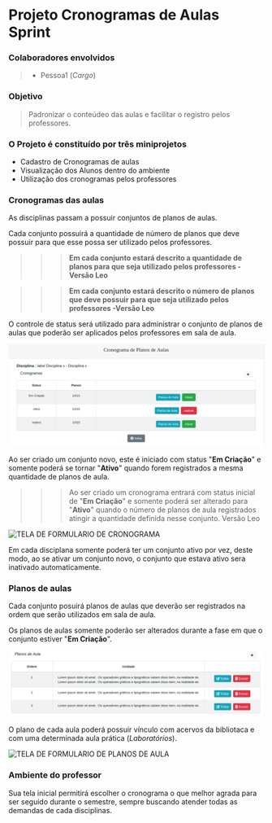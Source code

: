# Projeto Cronogramas de Aulas Sprint

### Colaboradores envolvidos

> + Pessoa1 (*Cargo*)

### Objetivo

>Padronizar o conteúdeo das aulas e facilitar o registro pelos professores.

### O Projeto é constituído por três miniprojetos

+ Cadastro de Cronogramas de aulas
+ Visualização dos Alunos dentro do ambiente
+ Utilização dos cronogramas pelos professores

### Cronogramas das aulas

As disciplinas passam a possuir conjuntos de planos de aulas.

Cada conjunto possuirá a quantidade de número de planos que deve possuir para que esse possa ser utilizado pelos professores.

>>>**Em cada conjunto estará descrito a quantidade de planos para que seja utilizado pelos professores -Versão Leo**

>>>**Em cada conjunto estará descrito o número de planos que deve possuir para que seja utilizado pelos professores -Versão Leo**

O controle de status será utilizado para administrar o conjunto de planos de aulas que poderão ser aplicados pelos professores em sala de aula.

![TELA DE GRID DE CRONOGRAMAS](Tela_Grid_Cronograma.png)

Ao ser criado um conjunto novo, este é iniciado com status "**Em Criação**" e somente poderá se tornar "**Ativo**" quando forem registrados a mesma quantidade de planos de aula.

>>>Ao ser criado um cronograma entrará com status inicial de "**Em Criação**" e somente poderá ser alterado para "**Ativo**" quando o número de planos de aula registrados atingir a quantidade definida nesse conjunto. Versão Leo

![TELA DE FORMULARIO DE CRONOGRAMA](Tela_Formulário_Cronograma.png)

Em cada disciplana somente poderá ter um conjunto ativo por vez, deste modo, ao se ativar um conjunto novo, o conjunto que estava ativo sera inativado automaticamente.

### Planos de aulas

Cada conjunto posuirá planos de aulas que deverão ser registrados na ordem que serão utilizados em sala de aula.

Os planos de aulas somente poderão ser alterados durante a fase em que o conjunto estiver "**Em Criação**".

![TELA DE GRID DE PLANOS DE AULA](Tela_Grid_Planos.png)

O plano de cada aula poderá possuir vínculo com acervos da bibliotaca e com uma determinada aula prática (*Laboratórios*).

![TELA DE FORMULARIO DE PLANOS DE AULA](Tela_Formulários_Planos.png)


### Ambiente do professor

Sua tela inicial permitirá escolher o cronograma o que melhor agrada para ser seguido durante o semestre, sempre buscando atender todas as demandas de cada disciplinas.

